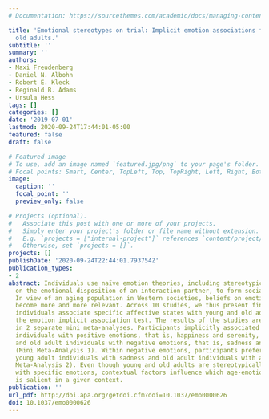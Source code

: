 ```yaml
---
# Documentation: https://sourcethemes.com/academic/docs/managing-content/

title: 'Emotional stereotypes on trial: Implicit emotion associations for young and
  old adults.'
subtitle: ''
summary: ''
authors:
- Maxi Freudenberg
- Daniel N. Albohn
- Robert E. Kleck
- Reginald B. Adams
- Ursula Hess
tags: []
categories: []
date: '2019-07-01'
lastmod: 2020-09-24T17:44:01-05:00
featured: false
draft: false

# Featured image
# To use, add an image named `featured.jpg/png` to your page's folder.
# Focal points: Smart, Center, TopLeft, Top, TopRight, Left, Right, BottomLeft, Bottom, BottomRight.
image:
  caption: ''
  focal_point: ''
  preview_only: false

# Projects (optional).
#   Associate this post with one or more of your projects.
#   Simply enter your project's folder or file name without extension.
#   E.g. `projects = ["internal-project"]` references `content/project/deep-learning/index.md`.
#   Otherwise, set `projects = []`.
projects: []
publishDate: '2020-09-24T22:44:01.793754Z'
publication_types:
- 2
abstract: Individuals use naïve emotion theories, including stereotypical information
  on the emotional disposition of an interaction partner, to form social impressions.
  In view of an aging population in Western societies, beliefs on emotion and age
  become more and more relevant. Across 10 studies, we thus present findings on how
  individuals associate specific affective states with young and old adults using
  the emotion implicit association test. The results of the studies are summarized
  in 2 separate mini meta-analyses. Participants implicitly associated young adult
  individuals with positive emotions, that is, happiness and serenity, respectively,
  and old adult individuals with negative emotions, that is, sadness and anger, respectively
  (Mini Meta-Analysis 1). Within negative emotions, participants preferentially associated
  young adult individuals with sadness and old adult individuals with anger (Mini
  Meta-Analysis 2). Even though young and old adults are stereotypically associated
  with specific emotions, contextual factors influence which age-emotion stereotype
  is salient in a given context.
publication: ''
url_pdf: http://doi.apa.org/getdoi.cfm?doi=10.1037/emo0000626
doi: 10.1037/emo0000626
---
```

